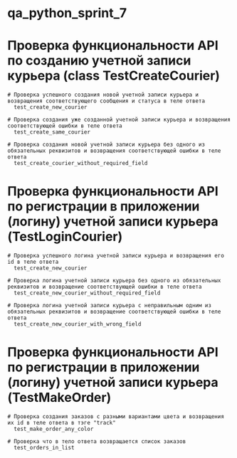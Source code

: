 # qa_python_sprint_7
  # Проверка функциональности API по созданию учетной записи курьера (class TestCreateCourier)
    # Проверка успешного создания новой учетной записи курьера и возвращения соответствующего сообщения и статуса в теле ответа
      test_create_new_courier
    
    # Проверка создания уже созданной учетной записи курьера и возвращения соответствующей ошибки в теле ответа
      test_create_same_courier
	  
    # Проверка создания новой учетной записи курьера без одного из обязательных реквизитов и возвращения соответствующей ошибки в теле ответа
      test_create_courier_without_required_field

  # Проверка функциональности API по регистрации в приложении (логину) учетной записи курьера (TestLoginCourier)
    # Проверка успешного логина учетной записи курьера и возвращения его id в теле ответа
      test_create_new_courier
	  
    # Проверка логина учетной записи курьера без одного из обязательных реквизитов и возвращение соответствующей ошибки в теле ответа
	  test_create_new_courier_without_required_field
	  
    # Проверка логина учетной записи курьера с неправильным одним из обязательных реквизитов и возвращение соответствующей ошибки в теле ответа
      test_create_new_courier_with_wrong_field
	  
  # Проверка функциональности API по регистрации в приложении (логину) учетной записи курьера (TestMakeOrder)
    # Проверка создания заказов с разными вариантами цвета и возвращения их id в теле ответа в тэге "track"
      test_make_order_any_color
	  
    # Проверка что в тело ответа возвращается список заказов
      test_orders_in_list
